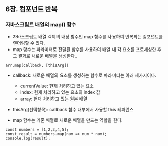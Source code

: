 ## 6장. 컴포넌트 반복

### 자바스크립트 배열의 map() 함수

- 자바스크립트 배열 객체의 내장 함수인 map 함수를 사용하여 반복되는 컴포넌트를 렌더링할 수 있다.
- map 함수는 파라미터로 전달된 함수를 사용하여 배열 내 각 요소를 프로세싱한 후 그 결과로 새로운 배열을 생성한다..

```
arr.map(callback, [thisArg])
```

- callback: 새로운 배열의 요소를 생성하는 함수로 파라미터는 아래 세가지이다.
    - currentValue: 현재 처리하고 있는 요소
    - index: 현재 처리하고 있는 요소의 index 값
    - array: 현재 처리하고 있는 원본 배열
- thisArg(선택항목): callback 함수 내부에서 사용할 this 레퍼런스

- map 함수는 기존 배열로 새로운 배열을 만드는 역할을 한다. 

```
const numbers = [1,2,3,4,5];
const result = numbers.map(num => num * num);
console.log(result);
```